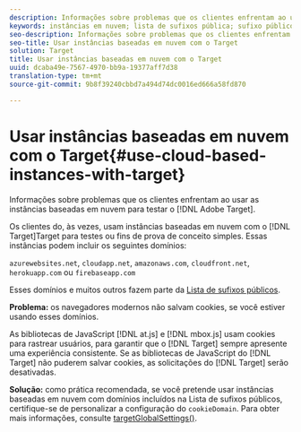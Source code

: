 ```yaml
---
description: Informações sobre problemas que os clientes enfrentam ao usar as instâncias baseadas em nuvem para testar o Adobe Target.
keywords: instâncias em nuvem; lista de sufixos pública; sufixo público; cookie; cookie próprio; cookie próprio; azurewebsites.net; cloudapp.net; amazonaws.com; cloudfront.net; herokuapp.com; firebaseapp.com; targetGlobalSettings; cookieDomain
seo-description: Informações sobre problemas que os clientes enfrentam ao usar as instâncias baseadas em nuvem para testar o Adobe Target.
seo-title: Usar instâncias baseadas em nuvem com o Target
solution: Target
title: Usar instâncias baseadas em nuvem com o Target
uuid: dcaba49e-7567-4970-bb9a-19377aff7d38
translation-type: tm+mt
source-git-commit: 9b8f39240cbbd7a494d74dc0016ed666a58fd870

---
```



# Usar instâncias baseadas em nuvem com o Target{#use-cloud-based-instances-with-target}

Informações sobre problemas que os clientes enfrentam ao usar as instâncias baseadas em nuvem para testar o [!DNL Adobe Target].

Os clientes do, às vezes, usam instâncias baseadas em nuvem com o [!DNL Target]Target para testes ou fins de prova de conceito simples. Essas instâncias podem incluir os seguintes domínios:

`azurewebsites.net`, `cloudapp.net`, `amazonaws.com`, `cloudfront.net`, `herokuapp.com` ou `firebaseapp.com`

Esses domínios e muitos outros fazem parte da [Lista de sufixos públicos](https://publicsuffix.org/list/public_suffix_list.dat).

**Problema:** os navegadores modernos não salvam cookies, se você estiver usando esses domínios.

As bibliotecas de JavaScript [!DNL at.js] e [!DNL mbox.js] usam cookies para rastrear usuários, para garantir que o [!DNL Target] sempre apresente uma experiência consistente. Se as bibliotecas de JavaScript do [!DNL Target] não puderem salvar cookies, as solicitações do [!DNL Target] serão desativadas.

**Solução:** como prática recomendada, se você pretende usar instâncias baseadas em nuvem com domínios incluídos na Lista de sufixos públicos, certifique-se de personalizar a configuração do `cookieDomain`. Para obter mais informações, consulte [targetGlobalSettings()](/help/c-implementing-target/c-implementing-target-for-client-side-web/targetgobalsettings.md).
